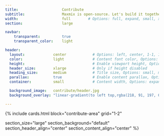 ```yaml
---
title:                    Contribute
subtitle:                 Maxmix is open-source. Let's build it together!
width:                    full        # Options: full, expand, small, xsmall
section:                  large

navbar:
    transparent:          true
    transparent_color:    light

header:
  layout:             center            # Options: left, center, 1-1, 1-2, 1-3 or 2-3. Left, right options display this pages title and subtitle. 1-1, 1-2, 1-3 or 2-3 options display content of block file/s.
  color:              light             # Content font color, Options: light, dark
  height:                               # Enable viewport height, Options: full
  header_size:        xlarge            # Only if height disabled
  heading_size:       medium            # Title size, Options: small, medium, large
  parallax:           true              # Enable content parallax, Options: true
  container:          small             # Content width, Options: expand, small, xsmall

  background_image:   contribute/header.jpg
  background_overlay: "linear-gradient(to left top,rgba(218, 91, 197, 0.8) 0%,rgba(151, 27, 191, 0.8) 30%,rgba(2, 8, 212, 0.8) 80%)"

---
```


[donations]:https://www.paypal.com/cgi-bin/webscr?cmd=_donations&business=SQS6XJZBCBZA8&currency_code=USD&source=url

{% include cards.html 
  block="contribute-area"
  grid="1-2"

  section_size="large"
  section_background="default"
  section_header_align="center"
  section_content_align="center"
%}